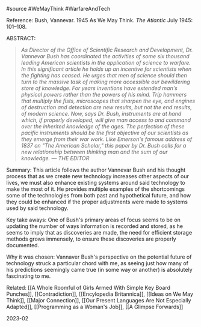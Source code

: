 #source #WeMayThink #WarfareAndTech

Reference:
Bush, Vannevar. 1945 As We May Think. _The Atlantic_ July 1945: 101–108.

ABSTRACT:
>_As Director of the Office of Scientific Research and Development, Dr. Vannevar Bush has coordinated the activities of some six thousand leading American scientists in the application of science to warfare. In this significant article he holds up an incentive for scientists when the fighting has ceased. He urges that men of science should then turn to the massive task of making more accessible our bewildering store of knowledge. For years inventions have extended man's physical powers rather than the powers of his mind. Trip hammers that multiply the fists, microscopes that sharpen the eye, and engines of destruction and detection are new results, but not the end results, of modern science. Now, says Dr. Bush, instruments are at hand which, if properly developed, will give man access to and command over the inherited knowledge of the ages. The perfection of these pacific instruments should be the first objective of our scientists as they emerge from their war work. Like Emerson's famous address of 1837 on "The American Scholar," this paper by Dr. Bush calls for a new relationship between thinking man and the sum of our knowledge. — THE EDITOR_

Summary:
This article follows the author Vannevar Bush and his thought process that as we create new technology increases other aspects of our lives, we must also enhance existing systems around said technology to make the most of it. He provides multiple examples of the shortcomings some of the technologies from both past and hypothetical future, and how they could be enhanced if the proper adjustments were made to systems used by said technology.

Key take aways:
One of Bush's primary areas of focus seems to be on updating the number of ways information is recorded and stored, as he seems to imply that as discoveries are made, the need for efficient storage methods grows immensely, to ensure these discoveries are properly documented.

Why it was chosen:
Vannaver Bush's perspective on the potential future of technology struck a particular chord with me, as seeing just how many of his predictions seemingly came true (in some way or another) is absolutely fascinating to me. 

Related:
[[A Whole Roomful of Girls Armed With Simple Key Board Punches]], [[Contradiction]], [[Encylopedia Britannica]], [[Ideas on We May Think]], [[Major Connection]], [[Our Present Languages Are Not Especially Adapted]], [[Programming as a Woman's Job]], [[A Glimpse Forwards]]

2023-02